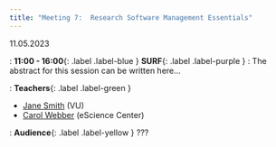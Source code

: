 ```yaml
---
title: "Meeting 7:  Research Software Management Essentials"
---
```


11.05.2023

: **11:00 - 16:00**{: .label .label-blue } **SURF**{: .label .label-purple }
: The abstract for this session can be written here...

: **Teachers**{: .label .label-green }
- [Jane Smith](#) (VU)
- [Carol Webber](#) (eScience Center)

: **Audience**{: .label .label-yellow } ???
